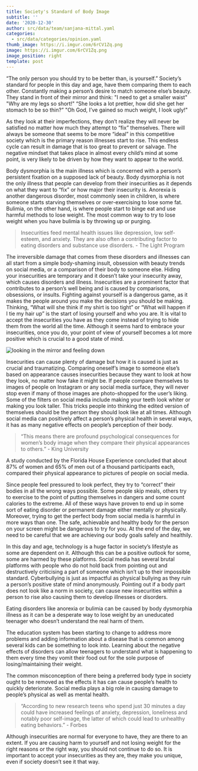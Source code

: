 ```yaml
---
title: Society's Standard of Body Image
subtitle: ''
date: '2020-12-30'
author: src/data/team/sanjana-mittal.yaml
categories:
  - src/data/categories/opinion.yaml
thumb_image: https://i.imgur.com/6rCV1Zq.png
image: https://i.imgur.com/6rCV1Zq.png
image_position: right
template: post
---
```


“The only person you should try to be better than, is yourself.” Society’s standard for people in this day and age, have them comparing them to each other. Constantly making a person’s desire to match someone else’s beauty. They stand in front of their mirror and think:
"I need to get a smaller waist"
"Why are my legs so short!"
“She looks a lot prettier, how did she get her stomach to be so thin?”
"Oh God, I’ve gained so much weight, I look ugly!"

As they look at their imperfections, they don’t realize they will never be satisfied no matter how much they attempt to “fix” themselves. There will always be someone that seems to be more “ideal” in this competitive society which is the primary reason illnesses start to rise.
This endless cycle can result in damage that is too great to prevent or salvage. The negative mindset that takes place in almost every child’s mind at some point, is very likely to be driven by how they want to appear to the world.

Body dysmorphia is the main illness which is concerned with a person’s persistent fixation on a supposed lack of beauty.  Body dysmorphia is not the only illness that people can develop from their insecurities as it depends on what they want to “fix” or how major their insecurity is. Anorexia is another dangerous disorder, most commonly seen in children, is where someone starts starving themselves or over-exercising to lose some fat. Bulimia, on the other hand, is where people start to binge eat and use harmful methods to lose weight. The most common way to try to lose weight when you have bulimia is by throwing up or purging. 
 
> Insecurities feed mental health issues like depression, low self-esteem, and anxiety. They are also often a contributing factor to eating disorders and substance use disorders. - The Light Program
 
The irreversible damage that comes from these disorders and illnesses can all start from a simple body-shaming insult, obsession with beauty trends on social media, or a comparison of their body to someone else. Hiding your insecurities are temporary and it doesn’t take your insecurity away, which causes disorders and illness. Insecurities are a prominent factor that contributes to a person’s well being and is caused by comparisons, obsessions, or insults. Fighting against yourself is a dangerous game, as it makes the people around you make the decisions you should be making. Thinking, “What will she think if my shirt is too tight” or “What will happen if I tie my hair up” is the start of losing yourself and who you are. It is vital to accept the insecurities you have as they come instead of trying to hide them from the world all the time. Although it seems hard to embrace your insecurities, once you do, your point of view of yourself becomes a lot more positive which is crucial to a good state of mind. 

![looking in the mirror and feeling down](https://i.imgur.com/9CWvKO5.png)

Insecurities can cause plenty of damage but how it is caused is just as crucial and traumatizing. Comparing oneself’s image to someone else’s based on appearance causes insecurities because they want to look at how they look, no matter how fake it might be. If people compare themselves to images of people on Instagram or any social media surface, they will never stop even if many of those images are photo-shopped for the user’s liking. Some of the filters on social media include making your teeth look whiter or making you look taller. This tricks people into thinking the edited version of themselves should be the person they should look like at all times. Although social media can positively affect a person’s physical health in several ways, it has as many negative effects on people’s perception of their body.

> “This means there are profound psychological consequences for women’s body image when they compare their physical appearances to others.” - King University

A study conducted by the Florida House Experience concluded that about 87% of women and 65% of men out of a thousand participants each, compared their physical appearance to pictures of people on social media.

Since people feel pressured to look perfect, they try to “correct” their bodies in all the wrong ways possible. Some people skip meals, others try to exercise to the point of putting themselves in dangers and some count calories to the extreme. All of these ways have proven to end up in some sort of eating disorder or permanent damage either mentally or physically. Moreover, trying to get the perfect body from social media is harmful in more ways than one. The safe, achievable and healthy body for the person on your screen might be dangerous to try for you. At the end of the day, we need to be careful that we are achieving our body goals safely and healthily.

In this day and age, technology is a huge factor in society’s lifestyle as some are dependent on it. Although this can be a positive outlook for some, some are harmed by these platforms. Social media has several brutal platforms with people who do not hold back from pointing out and destructively criticising a part of someone which isn’t up to their impossible standard. Cyberbullying is just as impactful as physical bullying as they ruin a person’s positive state of mind anonymously. Pointing out if a body part does not look like a norm in society, can cause new insecurities within a person to rise also causing them to develop illnesses or disorders. 

Eating disorders like anorexia or bulimia can be caused by body dysmorphia illness as it can be a desperate way to lose weight by an uneducated teenager who doesn’t understand the real harm of them. 

The education system has been starting to change to address more problems and adding information about a disease that is common among several kids can be something to look into. Learning about the negative effects of disorders can allow teenagers to understand what is happening to them every time they vomit their food out for the sole purpose of losing/maintaining their weight. 

The common misconception of there being a preferred body type in society ought to be removed as the effects it has can cause people’s health to quickly deteriorate. Social media plays a big role in causing damage to people’s physical as well as mental health. 

> “According to new research teens who spend just 30 minutes a day could have increased feelings of anxiety, depression, loneliness and notably poor self-image, the latter of which could lead to unhealthy eating behaviors.” - Forbes 

Although insecurities are normal for everyone to have, they are there to an extent. If you are causing harm to yourself and not losing weight for the right reasons or the right way, you should not continue to do so. It is important to accept your insecurities as they are, they make you unique, even if society doesn’t see it that way.
